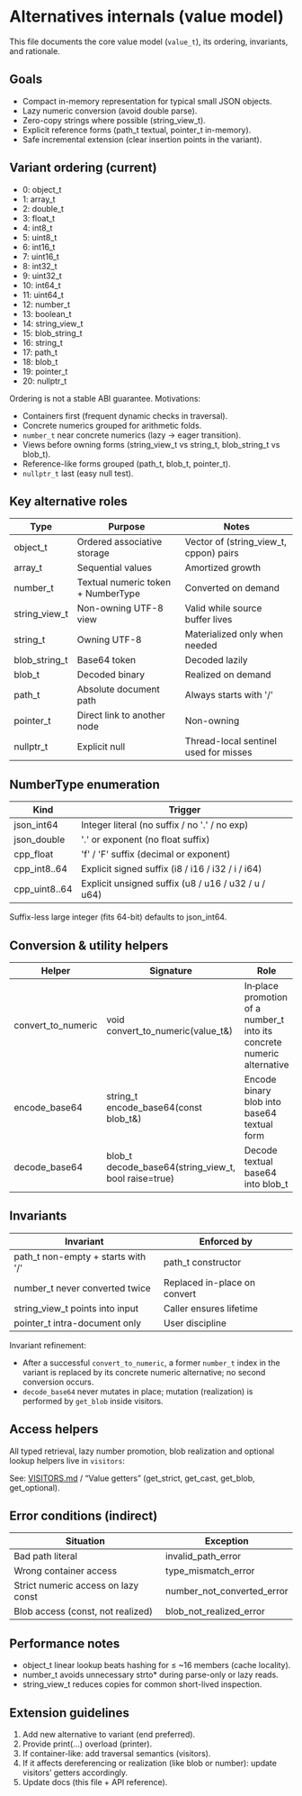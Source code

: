 # Alternatives internals (value model)

This file documents the core value model (`value_t`), its ordering, invariants, and rationale.

## Goals
- Compact in-memory representation for typical small JSON objects.
- Lazy numeric conversion (avoid double parse).
- Zero-copy strings where possible (string_view_t).
- Explicit reference forms (path_t textual, pointer_t in-memory).
- Safe incremental extension (clear insertion points in the variant).

## Variant ordering (current)

- 0: object_t
- 1: array_t
- 2: double_t
- 3: float_t
- 4: int8_t
- 5: uint8_t
- 6: int16_t
- 7: uint16_t
- 8: int32_t
- 9: uint32_t
- 10: int64_t
- 11: uint64_t
- 12: number_t
- 13: boolean_t
- 14: string_view_t
- 15: blob_string_t
- 16: string_t
- 17: path_t
- 18: blob_t
- 19: pointer_t
- 20: nullptr_t

Ordering is not a stable ABI guarantee. Motivations:

- Containers first (frequent dynamic checks in traversal).
- Concrete numerics grouped for arithmetic folds.
- `number_t` near concrete numerics (lazy → eager transition).
- Views before owning forms (string_view_t vs string_t, blob_string_t vs blob_t).
- Reference-like forms grouped (path_t, blob_t, pointer_t).
- `nullptr_t` last (easy null test).

## Key alternative roles

| Type            | Purpose                              | Notes |
|-----------------|--------------------------------------|-------|
| object_t        | Ordered associative storage          | Vector of (string_view_t, cppon) pairs |
| array_t         | Sequential values                    | Amortized growth |
| number_t        | Textual numeric token + NumberType   | Converted on demand |
| string_view_t   | Non-owning UTF-8 view                | Valid while source buffer lives |
| string_t        | Owning UTF-8                         | Materialized only when needed |
| blob_string_t   | Base64 token                         | Decoded lazily |
| blob_t          | Decoded binary                       | Realized on demand |
| path_t          | Absolute document path               | Always starts with '/' |
| pointer_t       | Direct link to another node          | Non-owning |
| nullptr_t       | Explicit null                        | Thread-local sentinel used for misses |

## NumberType enumeration

| Kind          | Trigger                                          |
|---------------|--------------------------------------------------|
| json_int64    | Integer literal (no suffix / no '.' / no exp)    |
| json_double   | '.' or exponent (no float suffix)                |
| cpp_float     | 'f' / 'F' suffix (decimal or exponent)           |
| cpp_int8..64  | Explicit signed suffix (i8 / i16 / i32 / i / i64)|
| cpp_uint8..64 | Explicit unsigned suffix (u8 / u16 / u32 / u / u64)|

Suffix-less large integer (fits 64-bit) defaults to json_int64.

## Conversion & utility helpers

| Helper | Signature | Role | Notes |
|--------|-----------|------|-------|
| convert_to_numeric | void convert_to_numeric(value_t&) | In‑place promotion of a number_t into its concrete numeric alternative | Throws type_mismatch_error if not number_t / numeric |
| encode_base64 | string_t encode_base64(const blob_t&) | Encode binary blob into base64 textual form | Used by printer when emitting blob_t |
| decode_base64 | blob_t decode_base64(string_view_t, bool raise=true) | Decode textual base64 into blob_t | If raise=false returns empty blob on invalid input |

## Invariants

| Invariant                            | Enforced by                   |
|-------------------------------------|-------------------------------|
| path_t non-empty + starts with '/'  | path_t constructor            |
| number_t never converted twice      | Replaced in-place on convert  |
| string_view_t points into input     | Caller ensures lifetime       |
| pointer_t intra-document only       | User discipline               |

Invariant refinement:
- After a successful `convert_to_numeric`, a former `number_t` index in the variant is replaced by its concrete numeric alternative; no second conversion occurs.
- `decode_base64` never mutates in place; mutation (realization) is performed by `get_blob` inside visitors.

## Access helpers

All typed retrieval, lazy number promotion, blob realization and optional lookup helpers live in `visitors`:

See: [VISITORS.md](VISITORS.md) / “Value getters” (get_strict, get_cast, get_blob, get_optional).

## Error conditions (indirect)

| Situation                            | Exception                     |
|-------------------------------------|-------------------------------|
| Bad path literal                    | invalid_path_error            |
| Wrong container access              | type_mismatch_error           |
| Strict numeric access on lazy const | number_not_converted_error    |
| Blob access (const, not realized)   | blob_not_realized_error       |

## Performance notes
- object_t linear lookup beats hashing for ≤ ~16 members (cache locality).
- number_t avoids unnecessary strto* during parse-only or lazy reads.
- string_view_t reduces copies for common short-lived inspection.

## Extension guidelines
1. Add new alternative to variant (end preferred).
2. Provide print(...) overload (printer).
3. If container-like: add traversal semantics (visitors).
4. If it affects dereferencing or realization (like blob or number): update visitors’ getters accordingly.
5. Update docs (this file + API reference).
